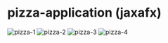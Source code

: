 # pizza-application (jaxafx)
![pizza-1](https://user-images.githubusercontent.com/107927376/196277789-c2237e33-e506-4b4b-adc9-f7bf401ba829.png)
![pizza-2](https://user-images.githubusercontent.com/107927376/196287292-b1b654f4-cebb-4935-8bbc-e7c2aea5ddc2.png)
![pizza-3](https://user-images.githubusercontent.com/107927376/196280837-e8a32322-de9b-47d0-97f2-c6549ea53725.png)
![pizza-4](https://user-images.githubusercontent.com/107927376/196278052-9a2df35d-8c75-40c3-aa1f-503ce78b21cb.png)
